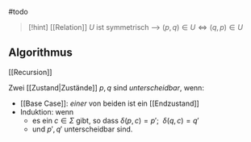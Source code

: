 #todo 

> [!hint] [[Relation]] $U$ ist symmetrisch --> $(p, q) \in U \Leftrightarrow (q, p) \in U$

## Algorithmus
[[Recursion]]

Zwei [[Zustand|Zustände]] $p, q$ sind _unterscheidbar_, wenn:
- [[Base Case]]: _einer_ von beiden ist ein [[Endzustand]]
- Induktion: wenn
	- es ein $c\in \Sigma$ gibt, so dass $\delta(p, c) = p';\ \ \delta(q, c) = q'$
	- und $p', q'$ unterscheidbar sind.
